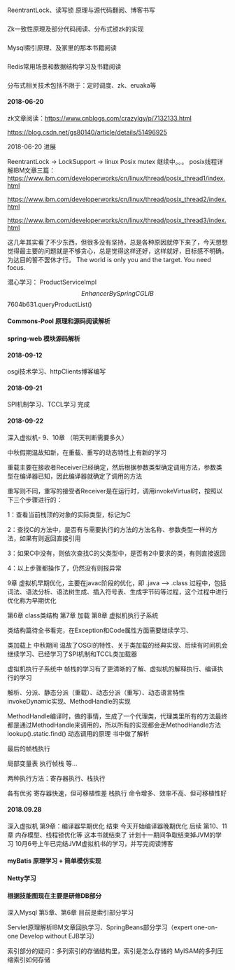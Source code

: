 ###
ReentrantLock、读写锁 原理与源代码翻阅、博客书写
###
Zk一致性原理及部分代码阅读、分布式锁zk的实现
###
Mysql索引原理、及家里的那本书籍阅读
###
Redis常用场景和数据结构学习及书籍阅读
###
分布式相关技术包括不限于：定时调度、zk、eruaka等

#### 2018-06-20
zk文章阅读：https://www.cnblogs.com/crazylqy/p/7132133.html

https://blog.csdn.net/gs80140/article/details/51496925

2018-06-20 进展

ReentrantLock -> LockSupport -> linux Posix mutex 继续中。。。
posix线程详解IBM文章三篇：
https://www.ibm.com/developerworks/cn/linux/thread/posix_thread1/index.html

https://www.ibm.com/developerworks/cn/linux/thread/posix_thread2/index.html

https://www.ibm.com/developerworks/cn/linux/thread/posix_thread3/index.html

这几年其实看了不少东西，但很多没有坚持，总是各种原因就停下来了，今天想想觉得最主要的问题就是不够贪心，总是觉得这样还好，这样就好，目标感不明确，为达目的誓不罢休才行。
The world is only you and the target. You need focus.

潜心学习：
ProductServiceImpl$$EnhancerBySpringCGLIB$$7604b631.queryProductList(<generated>)

#### Commons-Pool 原理和源码阅读解析
#### spring-web 模块源码解析

#### 2018-09-12
osgi技术学习、httpClients博客编写

#### 2018-09-21
SPI机制学习、TCCL学习 完成

#### 2018-09-22
深入虚拟机- 9、10章 （明天判断需要多久）

中秋假期温故知新，在重载、重写的动态特性上有新的学习

重载主要在接收者Receiver已经确定，然后根据参数类型确定调用方法，参数类型在编译器已知，因此编译器就确定了调用的方法

重写则不同，重写的接受者Receiver是在运行时，调用invokeVirtual时，按照以下三个步骤进行的：

1：查看当前栈顶的对象的实际类型，标记为C

2：查找C的方法中，是否有与需要执行的方法的方法名称、参数类型一样的方法，如果有则返回直接引用

3：如果C中没有，则依次查找C的父类型中，是否有2中要求的类，有则直接返回

4：以上步骤都操作了，仍然没有则报异常

9章
虚拟机早期优化，主要在javac阶段的优化，即 .java --> .class 过程中，包括 词法、语法分析、语法树生成、插入符号表、生成字节码等过程，这个过程中进行优化称为早期优化

第6章 class类结构 第7章 加载 第8章 虚拟机执行子系统

类结构篇待全书看完，在Exception和Code属性方面需要继续学习、

类加载上 中秋期间 温故了OSGI的特性、关于类加载的经典实现、后续有时间机会继续学习、已经学习了SPI机制和TCCL类加载器

虚拟机执行子系统中 帧栈的学习有了更清晰的了解、虚拟机的解释执行、编译执行的学习

解析、分派、静态分派（重载）、动态分派（重写）、动态语言特性invokeDynamic实现、MethodHandle的实现

MethodHandle编译时，做的事情，生成了一个代理类，代理类里所有的方法最终都是通过MethodHandle来调用的，所以所有的实现都会走MethodHandle方法
lookup().static.find() 动态调用的原理 书中做了解析

最后的帧栈执行

局部变量表
执行帧栈
等...

两种执行方法：寄存器执行、栈执行

各有优劣 寄存器快速，但可移植性差
栈执行 命令增多、效率不高、但可移植性好

#### 2018.09.28 
深入虚拟机 第9章：编译器早期优化 结束 今天开始编译器晚期优化 
后续 第10、11章 内存模型、线程锁优化等 这本书就结束了 计划十一期间争取结束掉JVM的学习
10月6号上午已完结JVM虚拟机书的学习，并写完阅读博客

#### myBatis 原理学习 + 简单模仿实现

#### Netty学习

#### 根据技能图现在主要是研修DB部分
深入Mysql 第5章、第6章 目前是索引部分学习

Servlet原理解析IBM文章回执学习、SpringBeans部分学习（expert one-on-one Develop without EJB学习）

索引部分的疑问：多列索引的存储结构里，索引是怎么存储的
MyISAM的多列压缩索引如何存储


